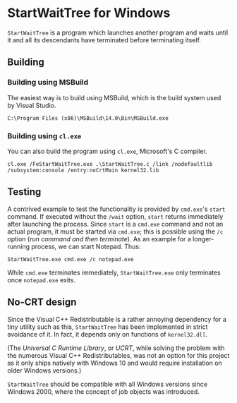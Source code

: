 # StartWaitTree for Windows

`StartWaitTree` is a program which launches another program and waits until it
and all its descendants have terminated before terminating itself.

## Building

### Building using MSBuild

The easiest way is to build using MSBuild, which is the build system used by
Visual Studio.

    C:\Program Files (x86)\MSBuild\14.0\Bin\MSBuild.exe
    
### Building using `cl.exe`

You can also build the program using `cl.exe`, Microsoft's C compiler.

    cl.exe /FeStartWaitTree.exe .\StartWaitTree.c /link /nodefaultlib /subsystem:console /entry:noCrtMain kernel32.lib

## Testing

A contrived example to test the functionality is provided by `cmd.exe`'s `start`
command. If executed without the `/wait` option, `start` returns immediately
after launching the process. Since `start` is a `cmd.exe` command and not an
actual program, it must be started via `cmd.exe`; this is possible using the
`/c` option (*run command and then terminate*). As an example for a
longer-running process, we can start Notepad. Thus:

    StartWaitTree.exe cmd.exe /c notepad.exe

While `cmd.exe` terminates immediately, `StartWaitTree.exe` only terminates once
`notepad.exe` exits.

## No-CRT design

Since the Visual C++ Redistributable is a rather annoying dependency for a tiny
utility such as this, `StartWaitTree` has been implemented in strict avoidance
of it. In fact, it depends only on functions of `kernel32.dll`.

(The *Universal C Runtime Library*, or *UCRT*, while solving the problem with
the numerous Visual C++ Redistributables, was not an option for this project as
it only ships natively with Windows 10 and would require installation on older
Windows versions.)

`StartWaitTree` should be compatible with all Windows versions since Windows
2000, where the concept of job objects was introduced.